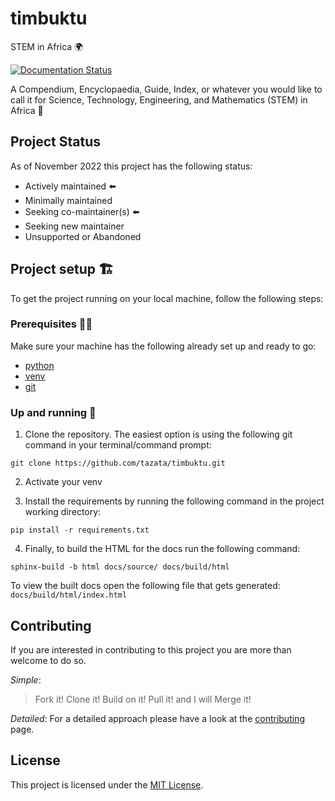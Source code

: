 # timbuktu
STEM in Africa 🌍

[![Documentation Status](https://readthedocs.org/projects/timbuktu/badge/?version=latest)](https://timbuktu.readthedocs.io/en/latest/?badge=latest)

A Compendium, Encyclopaedia, Guide, Index, or whatever you would like to call it for Science, Technology, Engineering, and Mathematics (STEM) in Africa 📔

## Project Status
As of November 2022 this project has the following status:

- Actively maintained ⬅️
- Minimally maintained
- Seeking co-maintainer(s) ⬅️
- Seeking new maintainer
- Unsupported or Abandoned

## Project setup 🏗️

To get the project running on your local machine, follow the following steps:

### Prerequisites 🧑‍💻
Make sure your machine has the following already set up and ready to go:
- [python](https://www.python.org/)
- [venv](https://docs.python.org/3/library/venv.html)
- [git](https://git-scm.com/)

### Up and running 🏃 

1. Clone the repository. The easiest option is using the following git command in your terminal/command prompt:
```shell
git clone https://github.com/tazata/timbuktu.git
```

2. Activate your venv

3. Install the requirements by running the following command in the project working directory:
```shell
pip install -r requirements.txt
```

4. Finally, to build the HTML for the docs run the following command:
```shell
sphinx-build -b html docs/source/ docs/build/html
```

To view the built docs open the following file that gets generated: `docs/build/html/index.html`

## Contributing
If you are interested in contributing to this project you are more than welcome to do so.

_Simple_: 
> Fork it! Clone it! Build on it! Pull it! and I will Merge it!

_Detailed_: For a detailed approach please have a look at the [contributing](CONTRIBUTING.md) page.

## License
This project is licensed under the [MIT License](LICENSE).

